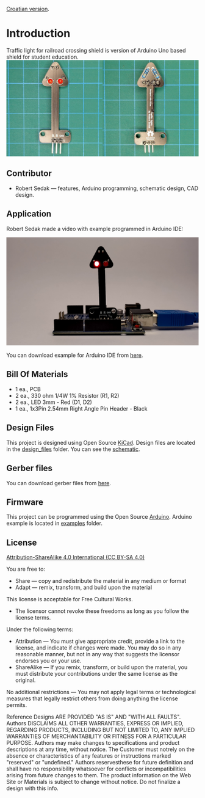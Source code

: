 [Croatian version](README_HR-HR.md).

Introduction
============

Traffic light for railroad crossing shield is version of Arduino Uno based shield for student education.
![Shield front](images/traffic_lights_railroad_crossing.jpg "Vehicle Traffic Light Shield")


Contributor
------------
- Robert Sedak — features, Arduino programming, schematic design, CAD design.


Application
-----------
Robert Sedak made a video with example programmed in Arduino IDE:

[![Shield application](images/default.png)](https://youtu.be/PUQLCT5Isw0 "Traffic lights for railroad crossing example")





You can download example for Arduino IDE from [here](examples/).


Bill Of Materials
-----------------
- 1 ea., PCB
- 2 ea., 330 ohm 1/4W 1% Resistor (R1, R2)
- 2 ea., LED 3mm - Red (D1, D2)
- 1 ea., 1x3Pin 2.54mm Right Angle Pin Header - Black


Design Files
------------
This project is designed using Open Source [KiCad](http://kicad.org/). Design files are located in the [design_files](design_files/) folder.  You can see the [schematic](images/traffic_lights_railroad_crossing_schematic.png).


Gerber files
------------
You can download gerber files from [here](gerber/traffic_lights_railroad_crossing.zip).



Firmware
--------
This project can be programmed using the Open Source [Arduino](https://www.arduino.cc/).
Arduino example is located in [examples](examples/) folder.


License
-------
[Attribution-ShareAlike 4.0 International (CC BY-SA 4.0)](https://creativecommons.org/licenses/by-sa/4.0/)

You are free to:
- Share — copy and redistribute the material in any medium or format
- Adapt — remix, transform, and build upon the material

This license is acceptable for Free Cultural Works.
- The licensor cannot revoke these freedoms as long as you follow the license terms.

Under the following terms:
- Attribution — You must give appropriate credit, provide a link to the license, and indicate if changes were made. You may do so in any reasonable manner, but not in any way that suggests the licensor endorses you or your use.
- ShareAlike — If you remix, transform, or build upon the material, you must distribute your contributions under the same license as the original.

No additional restrictions — You may not apply legal terms or technological measures that legally restrict others from doing anything the license permits.

Reference Designs ARE PROVIDED "AS IS" AND "WITH ALL FAULTS". Authors DISCLAIMS ALL OTHER WARRANTIES, EXPRESS OR IMPLIED, REGARDING PRODUCTS, INCLUDING BUT NOT LIMITED TO, ANY IMPLIED WARRANTIES OF MERCHANTABILITY OR FITNESS FOR A PARTICULAR PURPOSE.
Authors may make changes to specifications and product descriptions at any time, without notice. The Customer must notrely on the absence or characteristics of any features or instructions marked "reserved" or "undefined."
Authors reservesthese for future definition and shall have no responsibility whatsoever for conflicts or incompatibilities arising from future changes to them. The product information on the Web Site or Materials is subject to change without notice. Do not finalize a design with this info.

